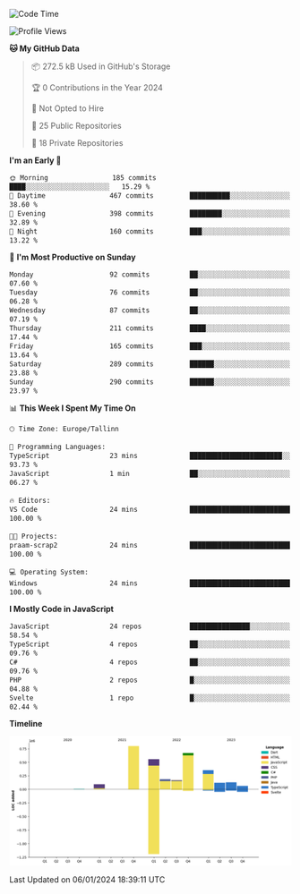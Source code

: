 <!--START_SECTION:waka-->
![Code Time](http://img.shields.io/badge/Code%20Time-584%20hrs%2030%20mins-blue)

![Profile Views](http://img.shields.io/badge/Profile%20Views-36-blue)

**🐱 My GitHub Data** 

> 📦 272.5 kB Used in GitHub's Storage 
 > 
> 🏆 0 Contributions in the Year 2024
 > 
> 🚫 Not Opted to Hire
 > 
> 📜 25 Public Repositories 
 > 
> 🔑 18 Private Repositories 
 > 
**I'm an Early 🐤** 

```text
🌞 Morning                185 commits         ████░░░░░░░░░░░░░░░░░░░░░   15.29 % 
🌆 Daytime                467 commits         ██████████░░░░░░░░░░░░░░░   38.60 % 
🌃 Evening                398 commits         ████████░░░░░░░░░░░░░░░░░   32.89 % 
🌙 Night                  160 commits         ███░░░░░░░░░░░░░░░░░░░░░░   13.22 % 
```
📅 **I'm Most Productive on Sunday** 

```text
Monday                   92 commits          ██░░░░░░░░░░░░░░░░░░░░░░░   07.60 % 
Tuesday                  76 commits          ██░░░░░░░░░░░░░░░░░░░░░░░   06.28 % 
Wednesday                87 commits          ██░░░░░░░░░░░░░░░░░░░░░░░   07.19 % 
Thursday                 211 commits         ████░░░░░░░░░░░░░░░░░░░░░   17.44 % 
Friday                   165 commits         ███░░░░░░░░░░░░░░░░░░░░░░   13.64 % 
Saturday                 289 commits         ██████░░░░░░░░░░░░░░░░░░░   23.88 % 
Sunday                   290 commits         ██████░░░░░░░░░░░░░░░░░░░   23.97 % 
```


📊 **This Week I Spent My Time On** 

```text
🕑︎ Time Zone: Europe/Tallinn

💬 Programming Languages: 
TypeScript               23 mins             ███████████████████████░░   93.73 % 
JavaScript               1 min               ██░░░░░░░░░░░░░░░░░░░░░░░   06.27 % 

🔥 Editors: 
VS Code                  24 mins             █████████████████████████   100.00 % 

🐱‍💻 Projects: 
praam-scrap2             24 mins             █████████████████████████   100.00 % 

💻 Operating System: 
Windows                  24 mins             █████████████████████████   100.00 % 
```

**I Mostly Code in JavaScript** 

```text
JavaScript               24 repos            ███████████████░░░░░░░░░░   58.54 % 
TypeScript               4 repos             ██░░░░░░░░░░░░░░░░░░░░░░░   09.76 % 
C#                       4 repos             ██░░░░░░░░░░░░░░░░░░░░░░░   09.76 % 
PHP                      2 repos             █░░░░░░░░░░░░░░░░░░░░░░░░   04.88 % 
Svelte                   1 repo              █░░░░░░░░░░░░░░░░░░░░░░░░   02.44 % 
```



**Timeline**

![Lines of Code chart](https://raw.githubusercontent.com/Piilu/Piilu/main/assets/bar_graph.png)


 Last Updated on 06/01/2024 18:39:11 UTC
<!--END_SECTION:waka-->